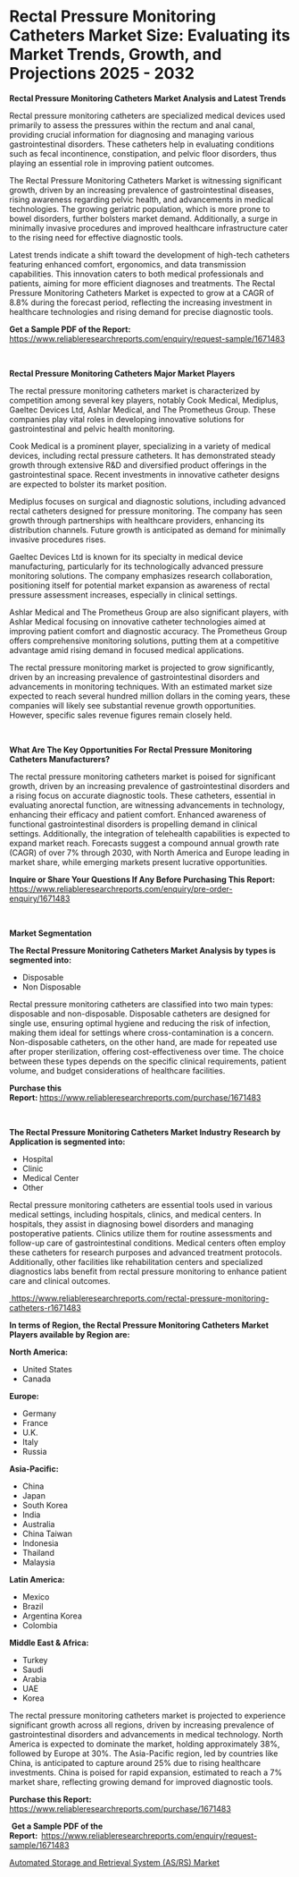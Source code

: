 <p><h1>Rectal Pressure Monitoring Catheters Market Size: Evaluating its Market Trends, Growth, and Projections 2025 - 2032</h1></p><p><strong>Rectal Pressure Monitoring Catheters Market Analysis and Latest Trends</strong></p>
<p><p>Rectal pressure monitoring catheters are specialized medical devices used primarily to assess the pressures within the rectum and anal canal, providing crucial information for diagnosing and managing various gastrointestinal disorders. These catheters help in evaluating conditions such as fecal incontinence, constipation, and pelvic floor disorders, thus playing an essential role in improving patient outcomes.</p><p>The Rectal Pressure Monitoring Catheters Market is witnessing significant growth, driven by an increasing prevalence of gastrointestinal diseases, rising awareness regarding pelvic health, and advancements in medical technologies. The growing geriatric population, which is more prone to bowel disorders, further bolsters market demand. Additionally, a surge in minimally invasive procedures and improved healthcare infrastructure cater to the rising need for effective diagnostic tools.</p><p>Latest trends indicate a shift toward the development of high-tech catheters featuring enhanced comfort, ergonomics, and data transmission capabilities. This innovation caters to both medical professionals and patients, aiming for more efficient diagnoses and treatments. The Rectal Pressure Monitoring Catheters Market is expected to grow at a CAGR of 8.8% during the forecast period, reflecting the increasing investment in healthcare technologies and rising demand for precise diagnostic tools.</p></p>
<p><strong>Get a Sample PDF of the Report:&nbsp;</strong> <a href="https://www.reliableresearchreports.com/enquiry/request-sample/1671483?utm_campaign=2797&utm_medium=2&utm_source=Github&utm_content=ia&utm_term=25032025&utm_id=rectal-pressure-monitoring-catheters">https://www.reliableresearchreports.com/enquiry/request-sample/1671483</a></p>
<p>&nbsp;</p>
<p><strong>Rectal Pressure Monitoring Catheters Major Market Players</strong></p>
<p><p>The rectal pressure monitoring catheters market is characterized by competition among several key players, notably Cook Medical, Mediplus, Gaeltec Devices Ltd, Ashlar Medical, and The Prometheus Group. These companies play vital roles in developing innovative solutions for gastrointestinal and pelvic health monitoring.</p><p>Cook Medical is a prominent player, specializing in a variety of medical devices, including rectal pressure catheters. It has demonstrated steady growth through extensive R&D and diversified product offerings in the gastrointestinal space. Recent investments in innovative catheter designs are expected to bolster its market position.</p><p>Mediplus focuses on surgical and diagnostic solutions, including advanced rectal catheters designed for pressure monitoring. The company has seen growth through partnerships with healthcare providers, enhancing its distribution channels. Future growth is anticipated as demand for minimally invasive procedures rises.</p><p>Gaeltec Devices Ltd is known for its specialty in medical device manufacturing, particularly for its technologically advanced pressure monitoring solutions. The company emphasizes research collaboration, positioning itself for potential market expansion as awareness of rectal pressure assessment increases, especially in clinical settings.</p><p>Ashlar Medical and The Prometheus Group are also significant players, with Ashlar Medical focusing on innovative catheter technologies aimed at improving patient comfort and diagnostic accuracy. The Prometheus Group offers comprehensive monitoring solutions, putting them at a competitive advantage amid rising demand in focused medical applications.</p><p>The rectal pressure monitoring market is projected to grow significantly, driven by an increasing prevalence of gastrointestinal disorders and advancements in monitoring techniques. With an estimated market size expected to reach several hundred million dollars in the coming years, these companies will likely see substantial revenue growth opportunities. However, specific sales revenue figures remain closely held.</p></p>
<p>&nbsp;</p>
<p><strong>What Are The Key Opportunities For Rectal Pressure Monitoring Catheters Manufacturers?</strong></p>
<p><p>The rectal pressure monitoring catheters market is poised for significant growth, driven by an increasing prevalence of gastrointestinal disorders and a rising focus on accurate diagnostic tools. These catheters, essential in evaluating anorectal function, are witnessing advancements in technology, enhancing their efficacy and patient comfort. Enhanced awareness of functional gastrointestinal disorders is propelling demand in clinical settings. Additionally, the integration of telehealth capabilities is expected to expand market reach. Forecasts suggest a compound annual growth rate (CAGR) of over 7% through 2030, with North America and Europe leading in market share, while emerging markets present lucrative opportunities.</p></p>
<p><strong>Inquire or Share Your Questions If Any Before Purchasing This Report:</strong> <a href="https://www.reliableresearchreports.com/enquiry/pre-order-enquiry/1671483?utm_campaign=2797&utm_medium=2&utm_source=Github&utm_content=ia&utm_term=25032025&utm_id=rectal-pressure-monitoring-catheters">https://www.reliableresearchreports.com/enquiry/pre-order-enquiry/1671483</a></p>
<p>&nbsp;</p>
<p><strong>Market Segmentation</strong></p>
<p><strong>The Rectal Pressure Monitoring Catheters Market Analysis by types is segmented into:</strong></p>
<p><ul><li>Disposable</li><li>Non Disposable</li></ul></p>
<p><p>Rectal pressure monitoring catheters are classified into two main types: disposable and non-disposable. Disposable catheters are designed for single use, ensuring optimal hygiene and reducing the risk of infection, making them ideal for settings where cross-contamination is a concern. Non-disposable catheters, on the other hand, are made for repeated use after proper sterilization, offering cost-effectiveness over time. The choice between these types depends on the specific clinical requirements, patient volume, and budget considerations of healthcare facilities.</p></p>
<p><strong>Purchase this Report:&nbsp;</strong><a href="https://www.reliableresearchreports.com/purchase/1671483?utm_campaign=2797&utm_medium=2&utm_source=Github&utm_content=ia&utm_term=25032025&utm_id=rectal-pressure-monitoring-catheters">https://www.reliableresearchreports.com/purchase/1671483</a></p>
<p>&nbsp;</p>
<p><strong>The Rectal Pressure Monitoring Catheters Market Industry Research by Application is segmented into:</strong></p>
<p><ul><li>Hospital</li><li>Clinic</li><li>Medical Center</li><li>Other</li></ul></p>
<p><p>Rectal pressure monitoring catheters are essential tools used in various medical settings, including hospitals, clinics, and medical centers. In hospitals, they assist in diagnosing bowel disorders and managing postoperative patients. Clinics utilize them for routine assessments and follow-up care of gastrointestinal conditions. Medical centers often employ these catheters for research purposes and advanced treatment protocols. Additionally, other facilities like rehabilitation centers and specialized diagnostics labs benefit from rectal pressure monitoring to enhance patient care and clinical outcomes.</p></p>
<p><a href="https://www.reliableresearchreports.com/rectal-pressure-monitoring-catheters-r1671483?utm_campaign=2797&utm_medium=2&utm_source=Github&utm_content=ia&utm_term=25032025&utm_id=rectal-pressure-monitoring-catheters">&nbsp;https://www.reliableresearchreports.com/rectal-pressure-monitoring-catheters-r1671483</a></p>
<p><strong>In terms of Region, the Rectal Pressure Monitoring Catheters Market Players available by Region are:</strong></p>
<p>
    <p> <strong> North America: </strong>
        <ul>
            <li>United States</li>
            <li>Canada</li>
        </ul>
        </p> 
    <p> <strong> Europe: </strong>
        <ul>
            <li>Germany</li>
            <li>France</li>
            <li>U.K.</li>
            <li>Italy</li>
            <li>Russia</li>
        </ul>
        </p> 
    <p> <strong> Asia-Pacific: </strong>
        <ul>
            <li>China</li>
            <li>Japan</li>
            <li>South Korea</li>
            <li>India</li>
            <li>Australia</li>
            <li>China Taiwan</li>
            <li>Indonesia</li>
            <li>Thailand</li>
            <li>Malaysia</li>
        </ul>
        </p> 
    <p> <strong> Latin America: </strong>
        <ul>
            <li>Mexico</li>
            <li>Brazil</li>
            <li>Argentina Korea</li>
            <li>Colombia</li>
        </ul>
        </p> 
    <p> <strong> Middle East & Africa: </strong>
        <ul>
            <li>Turkey</li>
            <li>Saudi</li>
            <li>Arabia</li>
            <li>UAE</li>
            <li>Korea</li>
        </ul>
    </p>
    </p>
<p><p>The rectal pressure monitoring catheters market is projected to experience significant growth across all regions, driven by increasing prevalence of gastrointestinal disorders and advancements in medical technology. North America is expected to dominate the market, holding approximately 38%, followed by Europe at 30%. The Asia-Pacific region, led by countries like China, is anticipated to capture around 25% due to rising healthcare investments. China is poised for rapid expansion, estimated to reach a 7% market share, reflecting growing demand for improved diagnostic tools.</p></p>
<p><strong>Purchase this Report: </strong><a href="https://www.reliableresearchreports.com/purchase/1671483?utm_campaign=2797&utm_medium=2&utm_source=Github&utm_content=ia&utm_term=25032025&utm_id=rectal-pressure-monitoring-catheters">https://www.reliableresearchreports.com/purchase/1671483</a></p>
<p>&nbsp;<strong>Get a Sample PDF of the Report:&nbsp;&nbsp;</strong><a href="https://www.reliableresearchreports.com/enquiry/request-sample/1671483?utm_campaign=2797&utm_medium=2&utm_source=Github&utm_content=ia&utm_term=25032025&utm_id=rectal-pressure-monitoring-catheters">https://www.reliableresearchreports.com/enquiry/request-sample/1671483</a></p>
<p><strong></strong></p>
<p><p><a href="https://github.com/abedlagagica4/Market-Research-Report-List-1/blob/main/automated-storage-and-retrieval-system-asrs-market.md?utm_campaign=2797&utm_medium=2&utm_source=Github&utm_content=ia&utm_term=25032025&utm_id=rectal-pressure-monitoring-catheters">Automated Storage and Retrieval System (AS/RS) Market</a></p></p>